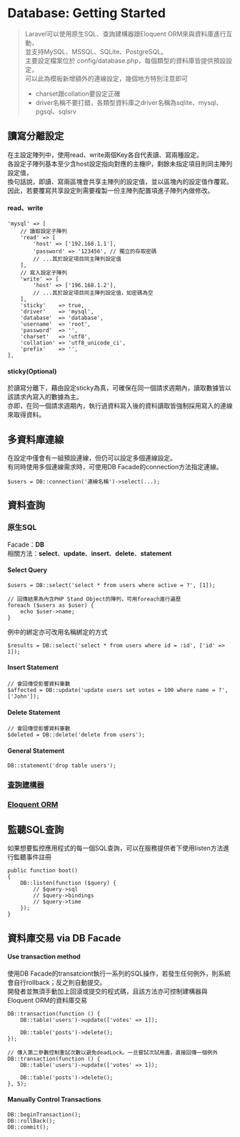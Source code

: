 # Database: Getting Started
> Laravel可以使用原生SQL、查詢建構器跟Eloquent ORM來與資料庫進行互動，<br/>
> 並支持MySQL、MSSQL、SQLite、PostgreSQL。<br/>
> 主要設定檔案位於 config/database.php，每個類型的資料庫皆提供預設設定，<br/>
> 可以此為模板新增額外的連線設定，幾個地方特別注意即可<br/>
>* charset跟collation要設定正確<br/>
>* driver名稱不要打錯，各類型資料庫之driver名稱為sqlite、mysql、pgsql、sqlsrv

## 讀寫分離設定
在主設定陣列中，使用read、write兩個Key各自代表讀、寫兩種設定。<br/>
各設定子陣列基本至少含host設定指向對應的主機IP，剩餘未指定項目則同主陣列設定值，<br/>
換句話說，即讀、寫兩區塊會共享主陣列的設定值，並以區塊內的設定值作覆寫。<br/>
因此，若要覆寫共享設定則需要複製一份主陣列配置項進子陣列內做修改。

#### read、write
```
'mysql' => [
    // 讀取設定子陣列
    'read' => [
        'host' => ['192.168.1.1'],
        'password' => '123456', // 獨立的存取密碼
        // ...其於設定項目同主陣列設定值
    ],
    // 寫入設定子陣列
    'write' => [
        'host' => ['196.168.1.2'],
        // ...其於設定項目同主陣列設定值，如密碼為空
    ],
    'sticky'    => true,
    'driver'    => 'mysql',
    'database'  => 'database',
    'username'  => 'root',
    'password'  => '',
    'charset'   => 'utf8',
    'collation' => 'utf8_unicode_ci',
    'prefix'    => '',
],
```
#### sticky(Optional)
於讀寫分離下，藉由設定sticky為真，可確保在同一個請求週期內，讀取數據皆以該請求內寫入的數據為主。<br/>
亦即，在同一個請求週期內，執行過資料寫入後的資料讀取皆強制採用寫入的連線來取得資料。

## 多資料庫連線
在設定中僅會有一組預設連線，但仍可以設定多個連線設定。<br/>
有同時使用多個連線需求時，可使用DB Facade的connection方法指定連線。
```
$users = DB::connection('連線名稱')->select(...);
```
## 資料查詢
### 原生SQL
Facade：**DB**<br/>
相關方法：**select**、**update**、**insert**、**delete**、**statement**<br/>
#### Select Query
```
$users = DB::select('select * from users where active = ?', [1]);

// 回傳結果為內含PHP Stand Object的陣列，可用foreach進行遍歷
foreach ($users as $user) {
    echo $user->name;
}
```
例中的綁定亦可改用名稱綁定的方式
```
$results = DB::select('select * from users where id = :id', ['id' => 1]);
```

#### Insert Statement
```
// 會回傳受影響資料筆數
$affected = DB::update('update users set votes = 100 where name = ?', ['John']);
```
#### Delete Statement
```
// 會回傳受影響資料筆數
$deleted = DB::delete('delete from users');
```
#### General Statement
```
DB::statement('drop table users');
```
### [查詢建構器](https://github.com/Internaltide/Laradep/blob/master/laratopics/QueryBuilder.md)
### [Eloquent ORM](https://github.com/Internaltide/Laradep/blob/master/laratopics/GettingORMStarted.md)

## 監聽SQL查詢
如果想要監控應用程式的每一個SQL查詢，可以在服務提供者下使用listen方法進行監聽事件註冊
```
public function boot()
{
    DB::listen(function ($query) {
        // $query->sql
        // $query->bindings
        // $query->time
    });
}
```
## 資料庫交易 via DB Facade
#### Use transaction method
使用DB Facade的transatciont執行一系列的SQL操作，若發生任何例外，則系統會自行rollback；反之則自動提交。<br/>
開發者並無須手動加上回滾或提交的程式碼，且該方法亦可控制建構器與Eloquent ORM的資料庫交易
```
DB::transaction(function () {
    DB::table('users')->update(['votes' => 1]);

    DB::table('posts')->delete();
});

// 傳入第二參數控制重試次數以避免deadLock。一旦嘗試次試用盡，直接回傳一個例外
DB::transaction(function () {
    DB::table('users')->update(['votes' => 1]);

    DB::table('posts')->delete();
}, 5);
```

#### Manually Control Transactions
```
DB::beginTransaction();
DB::rollBack();
DB::commit();
```